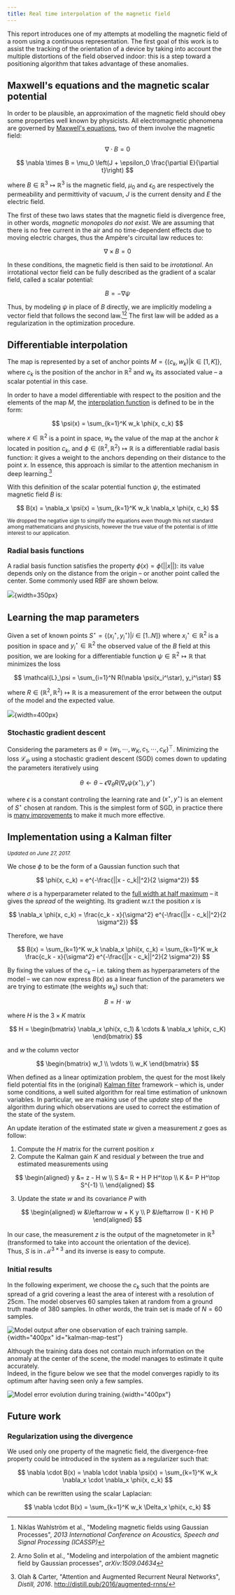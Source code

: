 ```yaml
---
title: Real time interpolation of the magnetic field
---
```


This report introduces one of my attempts at modelling the magnetic field of a 
room using a continuous representation. The first goal of this work is to assist 
the tracking of the orientation of a device by taking into account the multiple 
distortions of the field observed indoor: this is a step toward a positioning 
algorithm that takes advantage of these anomalies.

## Maxwell's equations and the magnetic scalar potential

In order to be plausible, an approximation of the magnetic field should obey 
some properties well known by physicists. All electromagnetic phenomena are 
governed by [Maxwell's 
equations](https://en.wikipedia.org/wiki/Maxwell%27s_equations#Formulation_in_SI_units_convention), 
two of them involve the magnetic field:

$$
  \nabla \cdot B = 0
$$

$$
  \nabla \times B = \mu_0 \left(J + \epsilon_0 \frac{\partial E}{\partial t}\right)
$$

where $B \in \mathbb{R}^3 \mapsto \mathbb{R}^3$ is the magnetic field, $\mu_0$ 
and $\epsilon_0$ are respectively the permeability and permittivity of vacuum, 
$J$ is the current density and $E$ the electric field. 

The first of these two laws states that the magnetic field is divergence free, 
in other words, *magnetic monopoles do not exist*. We are assuming that there is 
no free current in the air and no time-dependent effects due to moving electric 
charges, thus the Ampère's circuital law reduces to:

$$
  \nabla \times B = 0
$$

In these conditions, the magnetic field is then said to be *irrotational*. An 
irrotational vector field can be fully described as the gradient of a scalar 
field, called a scalar potential:

$$
  B = - \nabla \psi
$$

Thus, by modeling $\psi$ in place of $B$ directly, we are implicitly modeling a 
vector field that follows the second law.[^wahlstrom][^solin] The first law will 
be added as a regularization in the optimization procedure.

[^wahlstrom]: Niklas Wahlström et al., "Modeling magnetic fields using Gaussian 
  Processes", *2013 International Conference on Acoustics, Speech and Signal 
  Processing (ICASSP)*

[^solin]: Arno Solin et al., "Modeling and interpolation of the ambient magnetic 
  field by Gaussian processes", *arXiv:1509.04634*

## Differentiable interpolation

The map is represented by a set of anchor points $M = \{(c_k, w_k) | k \in [1, 
K]\}$, where $c_k$ is the position of the anchor in $\mathbb{R}^2$ and $w_k$ its 
associated value – a scalar potential in this case.

In order to have a model differentiable with respect to the position and the 
elements of the map $M$, the [interpolation function](https://en.wikipedia.org/wiki/Multivariate_interpolation) 
is defined to be in the form:

$$
  \psi(x) = \sum_{k=1}^K w_k \phi(x, c_k)
$$

where $x \in \mathbb{R}^2$ is a point in space, $w_k$ the value of the map at 
the anchor $k$ located in position $c_k$, and $\phi \in (\mathbb{R}^2, 
\mathbb{R}^2) \mapsto \mathbb{R}$ is a differentiable radial basis function: it 
gives a weight to the anchors depending on their distance to the point $x$.  In 
essence, this approach is similar to the attention mechanism in deep 
learning.[^attention]

With this definition of the scalar potential function $\psi$, the estimated 
magnetic field $B$ is:

$$
  B(x) = \nabla_x \psi(x) = \sum_{k=1}^K w_k \nabla_x \phi(x, c_k)
$$

<span style="font-size: smaller">
We dropped the negative sign to simplify the equations even though this not 
standard among mathematicians and physicists, however the true value of the 
potential is of little interest to our application.
</span>

[^attention]: Olah & Carter, "Attention and Augmented Recurrent Neural 
  Networks", *Distill, 2016*. http://distill.pub/2016/augmented-rnns/

### Radial basis functions

A radial basis function satisfies the property $\phi(x) = \phi(||x||)$: its 
value depends only on the distance from the origin – or another point called the 
center. Some commonly used RBF are shown below.

![](/images/rbf.svg){width=350px}

## Learning the map parameters

Given a set of known points $S^\star = \{ (x_i^\star, y_i^\star) | i \in [1..N] 
\}$ where $x_i^\star \in \mathbb{R}^2$ is a position in space and $y_i^\star \in 
\mathbb{R}^2$ the observed value of the $B$ field at this position, we are 
looking for a differentiable function $\psi \in \mathbb{R}^2 \mapsto \mathbb{R}$ 
that minimizes the loss

$$
  \mathcal{L}_\psi = \sum_{i=1}^N R(\nabla \psi(x_i^\star), y_i^\star)
$$

where $R \in (\mathbb{R}^2, \mathbb{R}^2) \mapsto \mathbb{R}$ is a measurement 
of the error between the output of the model and the expected value.

![](/images/magnetic-field-data.svg){width=400px}

### Stochastic gradient descent

Considering the parameters as $\theta = (w_1, \cdots, w_K, c_1, \cdots, 
c_K)^\top$. Minimizing the loss $\mathcal{L}_\psi$ using a stochastic gradient 
descent (SGD) comes down to updating the parameters iteratively using

$$
\theta \leftarrow \theta - \epsilon \nabla_\theta R(\nabla_x \psi(x^\star), 
y^\star)
$$

where $\epsilon$ is a constant controling the learning rate and $(x^\star, 
y^\star)$ is an element of $S^\star$ chosen at random. This is the simplest form 
of SGD, in practice there is [many 
improvements](http://sebastianruder.com/optimizing-gradient-descent/) to make it 
much more effective.

## Implementation using a Kalman filter
<div style="font-size: smaller; font-style: italic">
Updated on June 27, 2017.
</div>

We chose $\phi$ to be the form of a Gaussian function such that

$$
  \phi(x, c_k) = e^{-\frac{||x - c_k||^2}{2 \sigma^2}}
$$

where $\sigma$ is a hyperparameter related to the [full width at half 
maximum](https://en.wikipedia.org/wiki/Full_width_at_half_maximum) – it gives 
the *spread* of the weighting. Its gradient w.r.t the position $x$ is

$$
  \nabla_x \phi(x, c_k) = \frac{c_k - x}{\sigma^2}
                          e^{-\frac{||x - c_k||^2}{2 \sigma^2}}
$$

Therefore, we have

$$
B(x) = \sum_{k=1}^K w_k \nabla_x \phi(x, c_k)
     = \sum_{k=1}^K w_k \frac{c_k - x}{\sigma^2} e^{-\frac{||x - c_k||^2}{2 \sigma^2}}
$$

By fixing the values of the $c_k$ – i.e. taking them as hyperparameters of the 
model – we can now express $B(x)$ as a linear function of the parameters we are 
trying to estimate (the weights $w_k$) such that:

$$
  B = H \cdot w
$$

where $H$ is the $3 \times K$ matrix

$$
H =
\begin{bmatrix}
  \nabla_x \phi(x, c_1) & \cdots & \nabla_x \phi(x, c_K)
\end{bmatrix}
$$

and $w$ the column vector

$$
\begin{bmatrix}
  w_1 \\
  \vdots \\
  w_K
\end{bmatrix}
$$

When defined as a linear optimization problem, the quest for the most likely 
field potential fits in the (original) [Kalman 
filter](https://en.wikipedia.org/wiki/Kalman_filter) framework – which is, under 
some conditions, a well suited algorithm for real time estimation of unknown 
variables. In particular, we are making use of the *update* step of the 
algorithm during which observations are used to correct the estimation of the 
state of the system.

An update iteration of the estimated state $w$ given a measurement $z$ goes as 
follow:

<div class="algorithm">

1. Compute the $H$ matrix for the current position $x$
2. Compute the Kalman gain $K$ and residual $y$ between the true and estimated 
   measurements using

$$
\begin{aligned}
y &= z - H w \\
S &= R + H P H^\top \\
K &= P H^\top S^{-1} \\
\end{aligned}
$$

3. Update the state $w$ and its covariance $P$ with

$$
\begin{aligned}
w &\leftarrow w + K y \\
P &\leftarrow (I - K H) P
\end{aligned}
$$

</div>

In our case, the measurement $z$ is the output of the magnetometer in 
$\mathbb{R}^3$ (transformed to take into account the orientation of the device).  
Thus, $S$ is in $\mathcal{M}^{3\times3}$ and its inverse is easy to compute.

### Initial results

In the following experiment, we choose the $c_k$ such that the points are spread 
of a grid covering a least the area of interest with a resolution of 25cm. The 
model observes 60 samples taken at random from a ground truth made of 380 
samples. In other words, the train set is made of $N = 60$ samples.

![Model output after one observation of each training 
sample.](/images/kalman-map-test-1.svg){width="400px" id="kalman-map-test"}

<script type = "text/javascript">
  var images = [], x = 0;
  images[0] = "/images/kalman-map-test-1.svg";
  images[1] = "/images/kalman-map-test-2.svg";

  setInterval(function() {
    x = (x + 1) % images.length;
    document.getElementById("kalman-map-test").src = images[x];
  }, 2000);
</script>

Although the training data does not contain much information on the anomaly at 
the center of the scene, the model manages to estimate it quite accurately.  
Indeed, in the figure below we see that the model converges rapidly to its 
optimum after having seen only a few samples.

![Model error evolution during 
training.](/images/kalman-map-mse.svg){width="400px"}

## Future work

### Regularization using the divergence

We used only one property of the magnetic field, the divergence-free property 
could be introduced in the system as a regularizer such that:

$$
\nabla \cdot B(x) = \nabla \cdot \nabla \psi(x)
= \sum_{k=1}^K w_k \nabla_x \cdot \nabla_x \phi(x, c_k)
$$

which can be rewritten using the scalar Laplacian:

$$
\nabla \cdot B(x) = \sum_{k=1}^K w_k \Delta_x \phi(x, c_k)
$$

